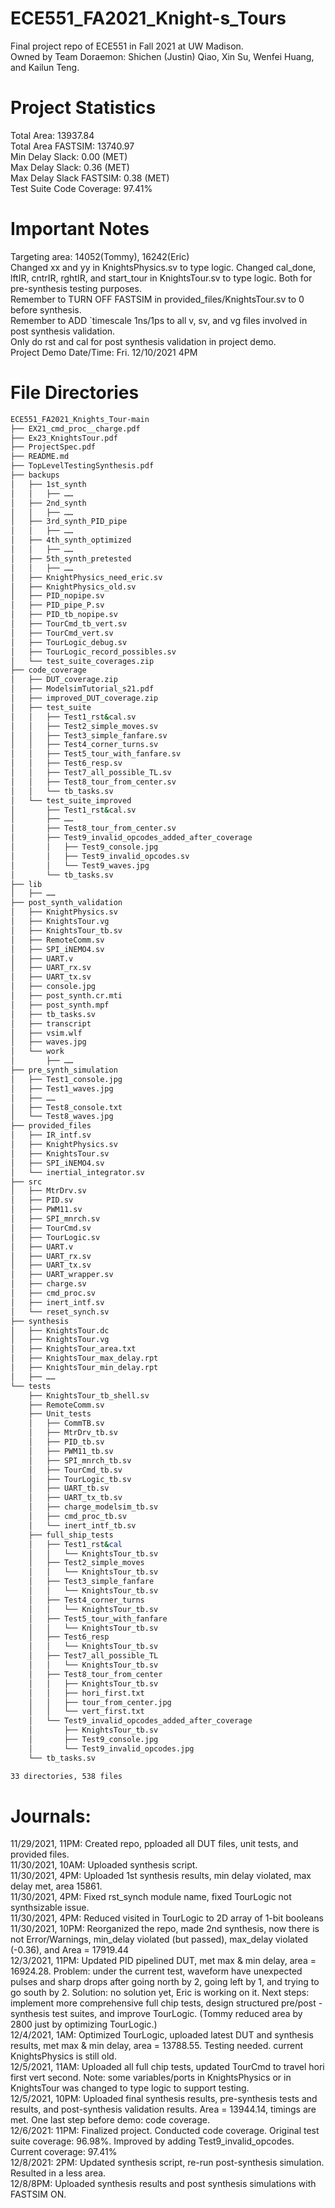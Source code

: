 # ECE551_FA2021_Knight-s_Tours
Final project repo of ECE551 in Fall 2021 at UW Madison. <br />
Owned by Team Doraemon: Shichen (Justin) Qiao, Xin Su, Wenfei Huang, and Kailun Teng. <br />

# Project Statistics
Total Area:  13937.84 <br />
Total Area FASTSIM: 13740.97 <br />
Min Delay Slack: 0.00 (MET) <br />
Max Delay Slack: 0.36 (MET) <br />
Max Delay Slack FASTSIM: 0.38 (MET) <br />
Test Suite Code Coverage: 97.41% <br />

# Important Notes
Targeting area: 14052(Tommy), 16242(Eric) <br />
Changed xx and yy in KnightsPhysics.sv to type logic. Changed cal_done, lftIR, cntrIR, rghtIR, and start_tour in KnightsTour.sv to type logic. Both for pre-synthesis testing purposes. <br />
Remember to TURN OFF FASTSIM in provided_files/KnightsTour.sv to 0 before synthesis. <br />
Remember to ADD `timescale 1ns/1ps to all v, sv, and vg files involved in post synthesis validation. <br />
Only do rst and cal for post synthesis validation in project demo. <br />
Project Demo Date/Time: Fri. 12/10/2021 4PM <br />

# File Directories
```bash
ECE551_FA2021_Knights_Tour-main
├── EX21_cmd_proc__charge.pdf
├── Ex23_KnightsTour.pdf
├── ProjectSpec.pdf
├── README.md
├── TopLevelTestingSynthesis.pdf
├── backups
│   ├── 1st_synth
│   │   ├── ……
│   ├── 2nd_synth
│   │   ├── ……
│   ├── 3rd_synth_PID_pipe
│   │   ├── ……
│   ├── 4th_synth_optimized
│   │   ├── ……
│   ├── 5th_synth_pretested
│   │   ├── ……
│   ├── KnightPhysics_need_eric.sv
│   ├── KnightPhysics_old.sv
│   ├── PID_nopipe.sv
│   ├── PID_pipe_P.sv
│   ├── PID_tb_nopipe.sv
│   ├── TourCmd_tb_vert.sv
│   ├── TourCmd_vert.sv
│   ├── TourLogic_debug.sv
│   ├── TourLogic_record_possibles.sv
│   └── test_suite_coverages.zip
├── code_coverage
│   ├── DUT_coverage.zip
│   ├── ModelsimTutorial_s21.pdf
│   ├── improved_DUT_coverage.zip
│   ├── test_suite
│   │   ├── Test1_rst&cal.sv
│   │   ├── Test2_simple_moves.sv
│   │   ├── Test3_simple_fanfare.sv
│   │   ├── Test4_corner_turns.sv
│   │   ├── Test5_tour_with_fanfare.sv
│   │   ├── Test6_resp.sv
│   │   ├── Test7_all_possible_TL.sv
│   │   ├── Test8_tour_from_center.sv
│   │   └── tb_tasks.sv
│   └── test_suite_improved
│       ├── Test1_rst&cal.sv
│       ├── ……
│       ├── Test8_tour_from_center.sv
│       ├── Test9_invalid_opcodes_added_after_coverage
│       │   ├── Test9_console.jpg
│       │   ├── Test9_invalid_opcodes.sv
│       │   └── Test9_waves.jpg
│       └── tb_tasks.sv
├── lib
│   ├── ……
├── post_synth_validation
│   ├── KnightPhysics.sv
│   ├── KnightsTour.vg
│   ├── KnightsTour_tb.sv
│   ├── RemoteComm.sv
│   ├── SPI_iNEMO4.sv
│   ├── UART.v
│   ├── UART_rx.sv
│   ├── UART_tx.sv
│   ├── console.jpg
│   ├── post_synth.cr.mti
│   ├── post_synth.mpf
│   ├── tb_tasks.sv
│   ├── transcript
│   ├── vsim.wlf
│   ├── waves.jpg
│   └── work
│       ├── ……
├── pre_synth_simulation
│   ├── Test1_console.jpg
│   ├── Test1_waves.jpg
│   ├── ……
│   ├── Test8_console.txt
│   └── Test8_waves.jpg
├── provided_files
│   ├── IR_intf.sv
│   ├── KnightPhysics.sv
│   ├── KnightsTour.sv
│   ├── SPI_iNEMO4.sv
│   └── inertial_integrator.sv
├── src
│   ├── MtrDrv.sv
│   ├── PID.sv
│   ├── PWM11.sv
│   ├── SPI_mnrch.sv
│   ├── TourCmd.sv
│   ├── TourLogic.sv
│   ├── UART.v
│   ├── UART_rx.sv
│   ├── UART_tx.sv
│   ├── UART_wrapper.sv
│   ├── charge.sv
│   ├── cmd_proc.sv
│   ├── inert_intf.sv
│   └── reset_synch.sv
├── synthesis
│   ├── KnightsTour.dc
│   ├── KnightsTour.vg
│   ├── KnightsTour_area.txt
│   ├── KnightsTour_max_delay.rpt
│   ├── KnightsTour_min_delay.rpt
│   ├── ……
└── tests
    ├── KnightsTour_tb_shell.sv
    ├── RemoteComm.sv
    ├── Unit_tests
    │   ├── CommTB.sv
    │   ├── MtrDrv_tb.sv
    │   ├── PID_tb.sv
    │   ├── PWM11_tb.sv
    │   ├── SPI_mnrch_tb.sv
    │   ├── TourCmd_tb.sv
    │   ├── TourLogic_tb.sv
    │   ├── UART_tb.sv
    │   ├── UART_tx_tb.sv
    │   ├── charge_modelsim_tb.sv
    │   ├── cmd_proc_tb.sv
    │   └── inert_intf_tb.sv
    ├── full_ship_tests
    │   ├── Test1_rst&cal
    │   │   └── KnightsTour_tb.sv
    │   ├── Test2_simple_moves
    │   │   └── KnightsTour_tb.sv
    │   ├── Test3_simple_fanfare
    │   │   └── KnightsTour_tb.sv
    │   ├── Test4_corner_turns
    │   │   └── KnightsTour_tb.sv
    │   ├── Test5_tour_with_fanfare
    │   │   └── KnightsTour_tb.sv
    │   ├── Test6_resp
    │   │   └── KnightsTour_tb.sv
    │   ├── Test7_all_possible_TL
    │   │   └── KnightsTour_tb.sv
    │   ├── Test8_tour_from_center
    │   │   ├── KnightsTour_tb.sv
    │   │   ├── hori_first.txt
    │   │   ├── tour_from_center.jpg
    │   │   └── vert_first.txt
    │   └── Test9_invalid_opcodes_added_after_coverage
    │       ├── KnightsTour_tb.sv
    │       ├── Test9_console.jpg
    │       └── Test9_invalid_opcodes.jpg
    └── tb_tasks.sv

33 directories, 538 files
```

# Journals: <br />
11/29/2021, 11PM: Created repo, pploaded all DUT files, unit tests, and provided files. <br />
11/30/2021, 10AM: Uploaded synthesis script. <br />
11/30/2021, 4PM: Uploaded 1st synthesis results, min delay violated, max delay met, area 15861. <br />
11/30/2021, 4PM: Fixed rst_synch module name, fixed TourLogic not synthsizable issue. <br />
11/30/2021, 4PM: Reduced visited in TourLogic to 2D array of 1-bit booleans <br />
11/30/2021, 10PM: Reorganized the repo, made 2nd synthesis, now there is not Error/Warnings, min_delay violated (but passed), max_delay violated (-0.36), and Area = 17919.44 <br />
12/3/2021, 11PM: Updated PID pipelined DUT, met max & min delay, area = 16924.28. Problem: under the current test, waveform have unexpected pulses and sharp drops after going north by 2, going left by 1, and trying to go south by 2. Solution: no solution yet, Eric is working on it. Next steps: implement more comprehensive full chip tests, design structured pre/post -synthesis test suites, and improve TourLogic. (Tommy reduced area by 2800 just by optimizing TourLogic.) <br />
12/4/2021, 1AM: Optimized TourLogic, uploaded latest DUT and synthesis results, met max & min delay, area = 13788.55. Testing needed. current KnightsPhysics is still old. <br />
12/5/2021, 11AM: Uploaded all full chip tests, updated TourCmd to travel hori first vert second. Note: some variables/ports in KnightsPhysics or in KnightsTour was changed to type logic to support testing. <br />
12/5/2021, 10PM: Uploaded final synthesis results, pre-synthesis tests and results, and post-synthesis validation results. Area = 13944.14, timings are met. One last step before demo: code coverage. <br />
12/6/2021: 11PM: Finalized project. Conducted code coverage. Original test suite coverage: 96.98%. Improved by adding Test9_invalid_opcodes. Current coverage: 97.41% <br />
12/8/2021: 2PM: Updated synthesis script, re-run post-synthesis simulation. Resulted in a less area. <br />
12/8/8PM: Uploaded synthesis results and post synthesis simulations with FASTSIM ON.
